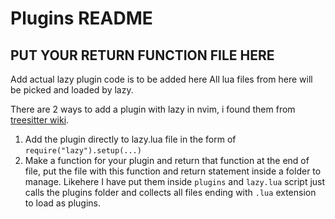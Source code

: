 # Plugins README

## PUT YOUR RETURN FUNCTION FILE HERE

Add actual lazy plugin code is to be added here
All lua files from here will be picked and loaded by lazy.

There are 2 ways to add a plugin with lazy in nvim, i found them from [treesitter wiki](https://github.com/nvim-treesitter/nvim-treesitter/wiki/Installation#lazynvim).

1. Add the plugin directly to lazy.lua file in the form of `require("lazy").setup(...)`
2. Make a function for your plugin and return that function at the end of file, put the file with this function and return statement inside a folder to manage. Likehere I have put them inside `plugins` and `lazy.lua` script just calls the plugins folder and collects all files ending with `.lua` extension to load as plugins.
